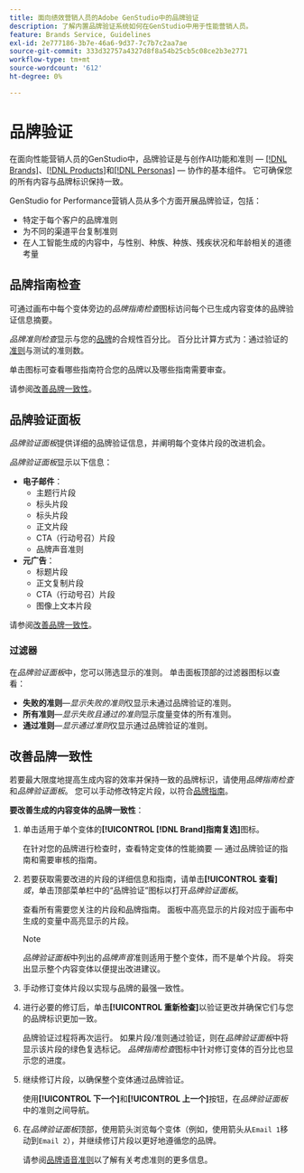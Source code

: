 ```yaml
---
title: 面向绩效营销人员的Adobe GenStudio中的品牌验证
description: 了解内置品牌验证系统如何在GenStudio中用于性能营销人员。
feature: Brands Service, Guidelines
exl-id: 2e777186-3b7e-46a6-9d37-7c7b7c2aa7ae
source-git-commit: 333d32757a4327d8f8a54b25cb5c08ce2b3e2771
workflow-type: tm+mt
source-wordcount: '612'
ht-degree: 0%

---
```


# 品牌验证

在面向性能营销人员的GenStudio中，品牌验证是与创作AI功能和准则 — [[!DNL Brands]](/help/user-guide/guidelines/brands.md)、[[!DNL Products]](/help/user-guide/guidelines/products.md)和[[!DNL Personas]](/help/user-guide/guidelines/personas.md) — 协作的基本组件。 它可确保您的所有内容与品牌标识保持一致。

GenStudio for Performance营销人员从多个方面开展品牌验证，包括：

* 特定于每个客户的品牌准则
* 为不同的渠道平台复制准则
* 在人工智能生成的内容中，与性别、种族、种族、残疾状况和年龄相关的道德考量

## 品牌指南检查

可通过画布中每个变体旁边的&#x200B;_品牌指南检查_&#x200B;图标访问每个已生成内容变体的品牌验证信息摘要。

_品牌准则检查_&#x200B;显示与您的[品牌](brands.md)的合规性百分比。 百分比计算方式为：通过验证的[准则](overview.md)与测试的准则数。

单击图标可查看哪些指南符合您的品牌以及哪些指南需要审查。

请参阅[改善品牌一致性](#improve-brand-alignment)。

## 品牌验证面板

_品牌验证面板_&#x200B;提供详细的品牌验证信息，并阐明每个变体片段的改进机会。

_品牌验证面板_&#x200B;显示以下信息：

* **电子邮件**：
   * 主题行片段
   * 标头片段
   * 标头片段
   * 正文片段
   * CTA（行动号召）片段
   * 品牌声音准则
* **元广告**：
   * 标题片段
   * 正文复制片段
   * CTA（行动号召）片段
   * 图像上文本片段

请参阅[改善品牌一致性](#improve-brand-alignment)。

### 过滤器

在&#x200B;_品牌验证面板_&#x200B;中，您可以筛选显示的准则。 单击面板顶部的过滤器图标以查看：

* **失败的准则**—_显示失败的准则_&#x200B;仅显示未通过品牌验证的准则。
* **所有准则**—_显示失败且通过的准则_&#x200B;显示度量变体的所有准则。
* **通过准则**—_显示通过准则_&#x200B;仅显示通过品牌验证的准则。

<!-- The _Brand validation panel_ has different areas of focus for each content channel:

* Email - brand voice and channel compliance
* Images - application photography restrictions and other considerations -->

## 改善品牌一致性

若要最大限度地提高生成内容的效率并保持一致的品牌标识，请使用&#x200B;_品牌指南检查_&#x200B;和&#x200B;_品牌验证面板_。 您可以手动修改特定片段，以符合[品牌指南](brands.md)。

**要改善生成的内容变体的品牌一致性**：

1. 单击适用于单个变体的&#x200B;**[!UICONTROL [!DNL Brand]指南复选]**&#x200B;图标。

   在针对您的品牌进行检查时，查看特定变体的性能摘要 — 通过品牌验证的指南和需要审核的指南。

1. 若要获取需要改进的片段的详细信息和指南，请单击&#x200B;**[!UICONTROL 查看]** _或_，单击顶部菜单栏中的“品牌验证”图标以打开&#x200B;_品牌验证面板_。

   查看所有需要您关注的片段和品牌指南。 面板中高亮显示的片段对应于画布中生成的变量中高亮显示的片段。

   >[!NOTE]
   >
   > _品牌验证面板_&#x200B;中列出的&#x200B;_品牌声音_&#x200B;准则适用于整个变体，而不是单个片段。 将突出显示整个内容变体以便提出改进建议。

1. 手动修订变体片段以实现与品牌的最强一致性。

1. 进行必要的修订后，单击&#x200B;**[!UICONTROL 重新检查]**&#x200B;以验证更改并确保它们与您的品牌标识更加一致。

   品牌验证过程将再次运行。 如果片段/准则通过验证，则在&#x200B;_品牌验证面板_&#x200B;中将显示该片段的绿色复选标记。 _品牌指南检查_&#x200B;图标中针对修订变体的百分比也显示您的进度。

1. 继续修订片段，以确保整个变体通过品牌验证。

   使用&#x200B;**[!UICONTROL 下一个]**&#x200B;和&#x200B;**[!UICONTROL 上一个]**&#x200B;按钮，在&#x200B;_品牌验证面板_&#x200B;中的准则之间导航。

1. 在&#x200B;_品牌验证面板_&#x200B;顶部，使用箭头浏览每个变体（例如，使用箭头从`Email 1`移动到`Email 2`），并继续修订片段以更好地遵循您的品牌。

   请参阅[品牌语音准则](/help/user-guide/guidelines/brands.md#brand-voice-guidelines)以了解有关考虑准则的更多信息。
